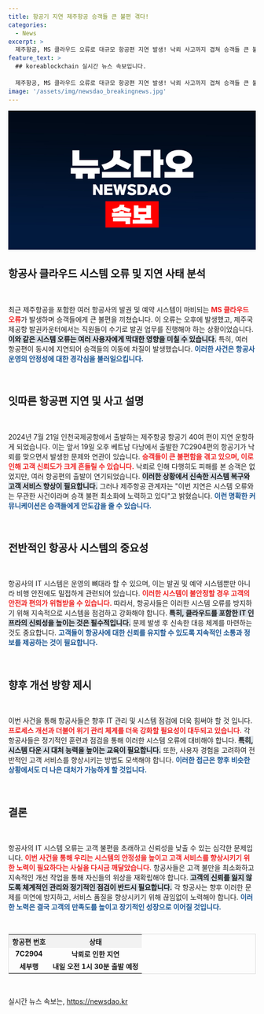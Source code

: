 ```yaml
---
title: 항공기 지연 제주항공 승객들 큰 불편 겪다!
categories:
  - News
excerpt: >
  제주항공, MS 클라우드 오류로 대규모 항공편 지연 발생! 낙뢰 사고까지 겹쳐 승객들 큰 불편 겪어. 과연 상황은 어떻게 이어질까? 클릭하고 자세한 소식을 확인하세요!
feature_text: >
  ## koreablockchain 실시간 뉴스 속보입니다.

  제주항공, MS 클라우드 오류로 대규모 항공편 지연 발생! 낙뢰 사고까지 겹쳐 승객들 큰 불편 겪어. 과연 상황은 어떻게 이어질까? 클릭하고 자세한 소식을 확인하세요!
image: '/assets/img/newsdao_breakingnews.jpg'
---
```


<p><img src="/assets/img/newsdao_breakingnews.jpg" alt="koreablockchain 속보" /></p>

<h2 data-ke-size="size26">항공사 클라우드 시스템 오류 및 지연 사태 분석</h2>

<p data-ke-size="size16">&nbsp;</p>

<p>최근 제주항공을 포함한 여러 항공사의 발권 및 예약 시스템이 마비되는 <b><span style="color: #ee2323;">MS 클라우드 오류</span></b>가 발생하며 승객들에게 큰 불편을 끼쳤습니다. 이 오류는 오후에 발생했고, 제주국제공항 발권카운터에서는 직원들이 수기로 발권 업무를 진행해야 하는 상황이었습니다. <b><span style="background-color: #21538527;">이와 같은 시스템 오류는 여러 사용자에게 막대한 영향을 미칠 수 있습니다.</span></b> 특히, 여러 항공편이 동시에 지연되어 승객들의 이동에 차질이 발생했습니다. <b><span style="color: #1a5490;">이러한 사건은 항공사 운영의 안정성에 대한 경각심을 불러일으킵니다.</span></b></p>

<p data-ke-size="size16">&nbsp;</p>

<h2 data-ke-size="size26">잇따른 항공편 지연 및 사고 설명</h2>

<p data-ke-size="size16">&nbsp;</p>

<p>2024년 7월 21일 인천국제공항에서 출발하는 제주항공 항공기 40여 편이 지연 운항하게 되었습니다. 이는 앞서 19일 오후 베트남 다낭에서 출발한 7C2904편의 항공기가 낙뢰를 맞으면서 발생한 문제와 연관이 있습니다. <b><span style="color: #ee2323;">승객들이 큰 불편함을 겪고 있으며, 이로 인해 고객 신뢰도가 크게 흔들릴 수 있습니다.</span></b> 낙뢰로 인해 다행히도 피해를 본 승객은 없었지만, 여러 항공편의 출발이 연기되었습니다. <b><span style="background-color: #21538527;">이러한 상황에서 신속한 시스템 복구와 고객 서비스 향상이 필요합니다.</span></b> 그러나 제주항공 관계자는 "이번 지연은 시스템 오류와는 무관한 사건이라며 승객 불편 최소화에 노력하고 있다"고 밝혔습니다. <b><span style="color: #1a5490;">이런 명확한 커뮤니케이션은 승객들에게 안도감을 줄 수 있습니다.</span></b></p>

<p data-ke-size="size16">&nbsp;</p>

<h2 data-ke-size="size26">전반적인 항공사 시스템의 중요성</h2>

<p data-ke-size="size16">&nbsp;</p>

<p>항공사의 IT 시스템은 운영의 뼈대라 할 수 있으며, 이는 발권 및 예약 시스템뿐만 아니라 비행 안전에도 밀접하게 관련되어 있습니다. <b><span style="color: #ee2323;">이러한 시스템이 불안정할 경우 고객의 안전과 편의가 위협받을 수 있습니다.</span></b> 따라서, 항공사들은 이러한 시스템 오류를 방지하기 위해 지속적으로 시스템을 점검하고 강화해야 합니다. <b><span style="background-color: #21538527;">특히, 클라우드를 포함한 IT 인프라의 신뢰성을 높이는 것은 필수적입니다.</span></b> 문제 발생 후 신속한 대응 체계를 마련하는 것도 중요합니다. <b><span style="color: #1a5490;">고객들이 항공사에 대한 신뢰를 유지할 수 있도록 지속적인 소통과 정보를 제공하는 것이 필요합니다.</span></b></p>

<p data-ke-size="size16">&nbsp;</p>

<h2 data-ke-size="size26">향후 개선 방향 제시</h2>

<p data-ke-size="size16">&nbsp;</p>

<p>이번 사건을 통해 항공사들은 향후 IT 관리 및 시스템 점검에 더욱 힘써야 할 것 입니다. <b><span style="color: #ee2323;">프로세스 개선과 더불어 위기 관리 체계를 더욱 강화할 필요성이 대두되고 있습니다.</span></b> 각 항공사들은 정기적인 훈련과 점검을 통해 이러한 시스템 오류에 대비해야 합니다. <b><span style="background-color: #21538527;">특히, 시스템 다운 시 대처 능력을 높이는 교육이 필요합니다.</span></b> 또한, 사용자 경험을 고려하여 전반적인 고객 서비스를 향상시키는 방법도 모색해야 합니다. <b><span style="color: #1a5490;">이러한 접근은 향후 비슷한 상황에서도 더 나은 대처가 가능하게 할 것입니다.</span></b></p>

<p data-ke-size="size16">&nbsp;</p>

<h2 data-ke-size="size26">결론</h2>

<p data-ke-size="size16">&nbsp;</p>

<p>항공사의 IT 시스템 오류는 고객 불편을 초래하고 신뢰성을 낮출 수 있는 심각한 문제입니다. <b><span style="color: #ee2323;">이번 사건을 통해 우리는 시스템의 안정성을 높이고 고객 서비스를 향상시키기 위한 노력이 필요하다는 사실을 다시금 깨달았습니다.</span></b> 항공사들은 고객 불만을 최소화하고 지속적인 개선 작업을 통해 자신들의 위상을 재확립해야 합니다. <b><span style="background-color: #21538527;">고객의 신뢰를 잃지 않도록 체계적인 관리와 정기적인 점검이 반드시 필요합니다.</span></b> 각 항공사는 향후 이러한 문제를 미연에 방지하고, 서비스 품질을 향상시키기 위해 끊임없이 노력해야 합니다. <b><span style="color: #1a5490;">이러한 노력은 결국 고객의 만족도를 높이고 장기적인 성장으로 이어질 것입니다.</span></b></p>

<p data-ke-size="size16">&nbsp;</p>

<table style="width:100%; border:1px solid #ddd;">
    <tr>
        <th style="text-align:center; background-color:#f2f2f2;"><b>항공편 번호</b></th>
        <th style="text-align:center; background-color:#f2f2f2;"><b>상태</b></th>
    </tr>
    <tr>
        <td style="text-align:center; height: 17px;"><b>7C2904</b></td>
        <td style="text-align:center; height: 17px;"><b>낙뢰로 인한 지연</b></td>
    </tr>
    <tr>
        <td style="text-align:center; height: 17px;"><b>세부행</b></td>
        <td style="text-align:center; height: 17px;"><b>내일 오전 1시 30분 출발 예정</b></td>
    </tr>
</table>

<p data-ke-size="size16">&nbsp;</p>
실시간 뉴스 속보는, <a href="https://newsdao.kr" rel="dofollow">https://newsdao.kr</a>


